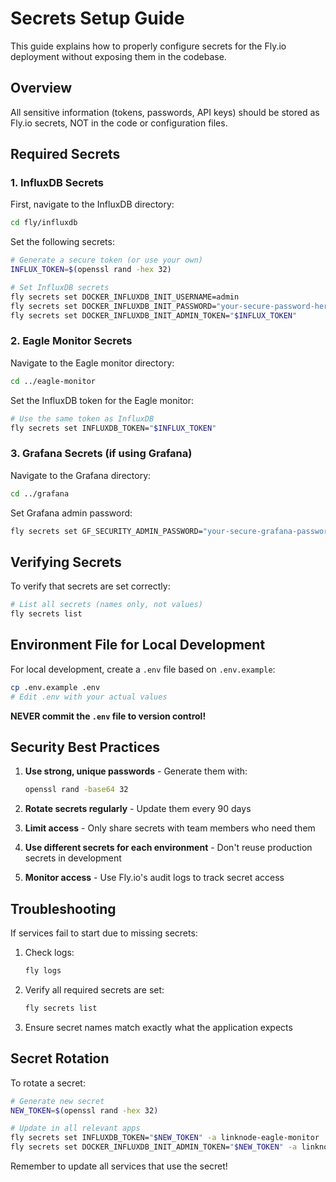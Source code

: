 # Secrets Setup Guide

This guide explains how to properly configure secrets for the Fly.io deployment without exposing them in the codebase.

## Overview

All sensitive information (tokens, passwords, API keys) should be stored as Fly.io secrets, NOT in the code or configuration files.

## Required Secrets

### 1. InfluxDB Secrets

First, navigate to the InfluxDB directory:
```bash
cd fly/influxdb
```

Set the following secrets:
```bash
# Generate a secure token (or use your own)
INFLUX_TOKEN=$(openssl rand -hex 32)

# Set InfluxDB secrets
fly secrets set DOCKER_INFLUXDB_INIT_USERNAME=admin
fly secrets set DOCKER_INFLUXDB_INIT_PASSWORD="your-secure-password-here"
fly secrets set DOCKER_INFLUXDB_INIT_ADMIN_TOKEN="$INFLUX_TOKEN"
```

### 2. Eagle Monitor Secrets

Navigate to the Eagle monitor directory:
```bash
cd ../eagle-monitor
```

Set the InfluxDB token for the Eagle monitor:
```bash
# Use the same token as InfluxDB
fly secrets set INFLUXDB_TOKEN="$INFLUX_TOKEN"
```

### 3. Grafana Secrets (if using Grafana)

Navigate to the Grafana directory:
```bash
cd ../grafana
```

Set Grafana admin password:
```bash
fly secrets set GF_SECURITY_ADMIN_PASSWORD="your-secure-grafana-password"
```

## Verifying Secrets

To verify that secrets are set correctly:

```bash
# List all secrets (names only, not values)
fly secrets list
```

## Environment File for Local Development

For local development, create a `.env` file based on `.env.example`:

```bash
cp .env.example .env
# Edit .env with your actual values
```

**NEVER commit the `.env` file to version control!**

## Security Best Practices

1. **Use strong, unique passwords** - Generate them with:
   ```bash
   openssl rand -base64 32
   ```

2. **Rotate secrets regularly** - Update them every 90 days

3. **Limit access** - Only share secrets with team members who need them

4. **Use different secrets for each environment** - Don't reuse production secrets in development

5. **Monitor access** - Use Fly.io's audit logs to track secret access

## Troubleshooting

If services fail to start due to missing secrets:

1. Check logs:
   ```bash
   fly logs
   ```

2. Verify all required secrets are set:
   ```bash
   fly secrets list
   ```

3. Ensure secret names match exactly what the application expects

## Secret Rotation

To rotate a secret:

```bash
# Generate new secret
NEW_TOKEN=$(openssl rand -hex 32)

# Update in all relevant apps
fly secrets set INFLUXDB_TOKEN="$NEW_TOKEN" -a linknode-eagle-monitor
fly secrets set DOCKER_INFLUXDB_INIT_ADMIN_TOKEN="$NEW_TOKEN" -a linknode-influxdb
```

Remember to update all services that use the secret!